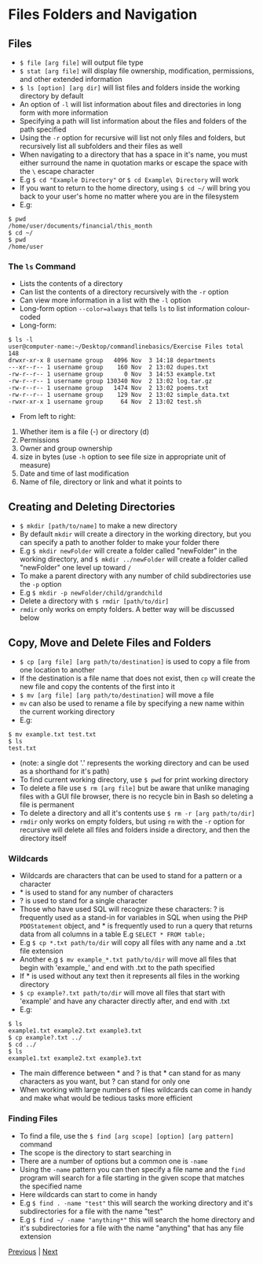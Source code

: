 # Files Folders and Navigation

## Files

* `$ file [arg file]` will output file type
* `$ stat [arg file]` will display file ownership, modification, permissions, and other extended information
* `$ ls [option] [arg dir]` will list files and folders inside the working directory by default
* An option of `-l` will list information about files and directories in long form with more information
* Specifying a path will list information about the files and folders of the path specified
* Using the `-r` option for recursive will list not only files and folders, but recursively list all subfolders and their files as well
* When navigating to a directory that has a space in it's name, you must either surround the name in quotation marks or escape the space with the `\` escape character
* E.g `$ cd "Example Directory"` or `$ cd Example\ Directory` will work
* If you want to return to the home directory, using `$ cd ~/` will bring you back to your user's home no matter where you are in the filesystem
* E.g:

```
$ pwd
/home/user/documents/financial/this_month
$ cd ~/
$ pwd
/home/user
```

### The `ls` Command

* Lists the contents of a directory
* Can list the contents of a directory recursively with the `-r` option
* Can view more information in a list with the `-l` option
* Long-form option `--color=always` that tells `ls` to list information colour-coded
* Long-form:

```
$ ls -l
user@computer-name:~/Desktop/commandlinebasics/Exercise Files total 148
drwxr-xr-x 8 username group   4096 Nov  3 14:18 departments
---xr--r-- 1 username group    160 Nov  2 13:02 dupes.txt
-rw-r--r-- 1 username group      0 Nov  3 14:53 example.txt
-rw-r--r-- 1 username group 130340 Nov  2 13:02 log.tar.gz
-rw-r--r-- 1 username group   1474 Nov  2 13:02 poems.txt
-rw-r--r-- 1 username group    129 Nov  2 13:02 simple_data.txt
-rwxr-xr-x 1 username group     64 Nov  2 13:02 test.sh
```

* From left to right:
1. Whether item is a file (-) or directory (d)
2. Permissions
3. Owner and group ownership
4. size in bytes (use `-h` option to see file size in appropriate unit of measure)
5. Date and time of last modification
6. Name of file, directory or link and what it points to


## Creating and Deleting Directories

* `$ mkdir [path/to/name]` to make a new directory
* By default `mkdir` will create a directory in the working directory, but you can specify a path to another folder to make your folder there
* E.g `$ mkdir newFolder` will create a folder called "newFolder" in the working directory, and `$ mkdir ../newFolder` will create a folder called "newFolder" one level up toward `/`
* To make a parent directory with any number of child subdirectories use the `-p` option
* E.g `$ mkdir -p newFolder/child/grandchild`
* Delete a directory with `$ rmdir [path/to/dir]`
* `rmdir` only works on empty folders. A better way will be discussed below


## Copy, Move and Delete Files and Folders

* `$ cp [arg file] [arg path/to/destination]` is used to copy a file from one location to another
* If the destination is a file name that does not exist, then `cp` will create the new file and copy the contents of the first into it
* `$ mv [arg file] [arg path/to/destination]` will move a file
* `mv` can also be used to rename a file by specifying a new name within the current working directory
* E.g:
```
$ mv example.txt test.txt
$ ls
test.txt
```
* (note: a single dot '.' represents the working directory and can be used as a shorthand for it's path)
* To find current working directory, use `$ pwd` for print working directory
* To delete a file use `$ rm [arg file]` but be aware that unlike managing files with a GUI file browser, there is no recycle bin in Bash so deleting a file is permanent
* To delete a directory and all it's contents use `$ rm -r [arg path/to/dir]`
* `rmdir` only works on empty folders, but using `rm` with the `-r` option for recursive will delete all files and folders inside a directory, and then the directory itself

### Wildcards

* Wildcards are characters that can be used to stand for a pattern or a character
* \* is used to stand for any number of characters
* ? is used to stand for a single character
* Those who have used SQL will recognize these characters: ? is frequently used as a stand-in for variables in SQL when using the PHP `PDOStatement` object, and * is frequently used to run a query that returns data from all columns in a table E.g `SELECT * FROM table;`
* E.g
`$ cp *.txt path/to/dir` will copy all files with any name and a .txt file extension
* Another e.g `$ mv example_*.txt path/to/dir` will move all files that begin with 'example_' and end with .txt to the path specified
* If \* is used without any text then it represents all files in the working directory
* `$ cp example?.txt path/to/dir` will move all files that start with 'example' and have any character directly after, and end with .txt
* E.g:

```
$ ls
example1.txt example2.txt example3.txt
$ cp example?.txt ../
$ cd ../
$ ls
example1.txt example2.txt example3.txt  
```

* The main difference between \* and ? is that \* can stand for as many characters as you want, but ? can stand for only one
* When working with large numbers of files wildcards can come in handy and make what would be tedious tasks more efficient

### Finding Files

* To find a file, use the `$ find [arg scope] [option] [arg pattern]` command
* The scope is the directory to start searching in
* There are a number of options but a common one is `-name`
* Using the `-name` pattern you can then specify a file name and the `find` program will search for a file starting in the given scope that matches the specified name
* Here wildcards can start to come in handy
* E.g `$ find . -name "test"` this will search the working directory and it's subdirectories for a file with the name "test"
* E.g `$ find ~/ -name "anything*"` this will search the home directory and it's subdirectories for a file with the name "anything" that has any file extension

[Previous](intro.md) | [Next](sudo_user_roles.md) 
